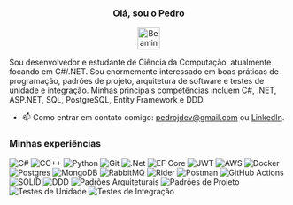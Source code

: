 <div align="center">
  <h3>Olá, sou o Pedro</h3>
  <img src="https://raw.githubusercontent.com/Tarikul-Islam-Anik/Animated-Fluent-Emojis/master/Emojis/Smilies/Beaming%20Face%20with%20Smiling%20Eyes.png" alt="Beaming Face with Smiling Eyes" width="40" height="40" />
</div>

Sou desenvolvedor e estudante de Ciência da Computação, atualmente focando em C#/.NET. Sou enormemente interessado em boas práticas de programação, padrões de projeto, arquitetura de software e testes de unidade e integração. Minhas principais competências incluem C#, .NET, ASP.NET, SQL, PostgreSQL, Entity Framework e DDD.

- 📫 Como entrar em contato comigo: pedrojdev@gmail.com ou [LinkedIn](https://www.linkedin.com/in/pedrojdev).

### Minhas experiências

![C#](https://img.shields.io/badge/c%23-%23239120.svg?style=for-the-badge&logo=csharp&logoColor=white)
![CC++](https://img.shields.io/badge/c/c++-%2300599C.svg?style=for-the-badge&logo=c%2B%2B&logoColor=white)
![Python](https://img.shields.io/badge/python-3670A0?style=for-the-badge&logo=python&logoColor=ffdd54)
![Git](https://img.shields.io/badge/git-%23F05033.svg?style=for-the-badge&logo=git&logoColor=white)
![.Net](https://img.shields.io/badge/.NET-5C2D91?style=for-the-badge&logo=.net&logoColor=white)
![EF Core](https://img.shields.io/badge/EF%20Core-5C2D91?style=for-the-badge&logo=.net&logoColor=white)
![JWT](https://img.shields.io/badge/JWT-black?style=for-the-badge&logo=JSON%20web%20tokens)
![AWS](https://img.shields.io/badge/AWS-%23FF9900.svg?style=for-the-badge&logo=amazon-aws&logoColor=white)
![Docker](https://img.shields.io/badge/docker-%230db7ed.svg?style=for-the-badge&logo=docker&logoColor=white)
![Postgres](https://img.shields.io/badge/postgres-%23316192.svg?style=for-the-badge&logo=postgresql&logoColor=white)
![MongoDB](https://img.shields.io/badge/MongoDB-%234ea94b.svg?style=for-the-badge&logo=mongodb&logoColor=white)
![RabbitMQ](https://img.shields.io/badge/Rabbitmq-FF6600?style=for-the-badge&logo=rabbitmq&logoColor=white)
![Rider](https://img.shields.io/badge/Rider-000000.svg?style=for-the-badge&logo=Rider&logoColor=white&color=black&labelColor=crimson)
![Postman](https://img.shields.io/badge/Postman-FF6C37?style=for-the-badge&logo=postman&logoColor=white)
![GitHub Actions](https://img.shields.io/badge/github%20actions-%232671E5.svg?style=for-the-badge&logo=githubactions&logoColor=white)
![SOLID](https://img.shields.io/badge/SOLID-ea7317?style=for-the-badge)
![DDD](https://img.shields.io/badge/DDD-3da5d9?style=for-the-badge)
![Padrões Arquiteturais](https://img.shields.io/badge/Padrões%20Arquiteturais-007FFF?style=for-the-badge)
![Padrões de Projeto](https://img.shields.io/badge/Padrões%20de%20Projeto-3B00DB?style=for-the-badge)
![Testes de Unidade](https://img.shields.io/badge/Testes%20Unitarios-114B5F?style=for-the-badge)
![Testes de Integração](https://img.shields.io/badge/Testes%20de%20Integração-2364aa?style=for-the-badge)

